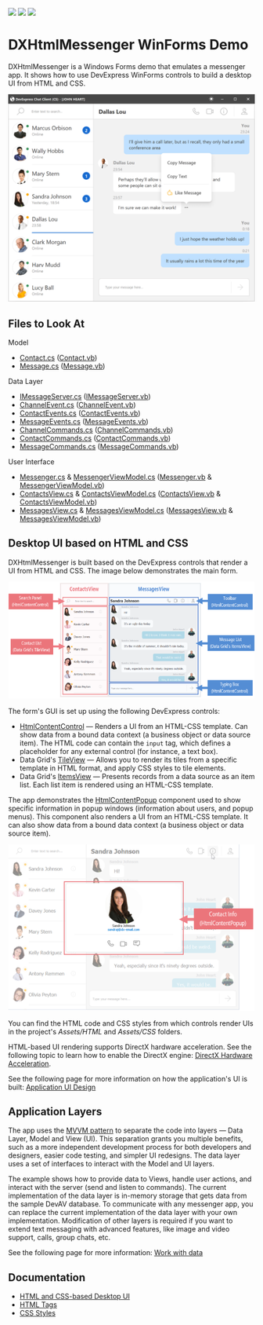 <!-- default badges list -->
![](https://img.shields.io/endpoint?url=https://codecentral.devexpress.com/api/v1/VersionRange/392300361/22.1.3%2B)
[![](https://img.shields.io/badge/Open_in_DevExpress_Support_Center-FF7200?style=flat-square&logo=DevExpress&logoColor=white)](https://supportcenter.devexpress.com/ticket/details/T1024676)
[![](https://img.shields.io/badge/📖_How_to_use_DevExpress_Examples-e9f6fc?style=flat-square)](https://docs.devexpress.com/GeneralInformation/403183)
<!-- default badges end -->

# DXHtmlMessenger WinForms Demo

DXHtmlMessenger is a Windows Forms demo that emulates a messenger app. It shows how to use DevExpress WinForms controls to build a desktop UI from HTML and CSS.

![overview.png](./Docs/Images/dxhtmlmessenger.png)

<!-- default file list --> 
## Files to Look At

Model
* [Contact.cs](./Docs/CS/Model/Contact.cs) ([Contact.vb](./Docs/VB/Model/Contact.vb))
* [Message.cs](./Docs/CS/Model/Message.cs) ([Message.vb](./Docs/VB/Model/Message.vb))

Data Layer
* [IMessageServer.cs](./Docs/CS/Data/IMessageServer.cs) ([IMessageServer.vb](./Docs/VB/Data/IMessageServer.vb))
* [ChannelEvent.cs](./Docs/CS/Data/Events/ChannelEvent.cs) ([ChannelEvent.vb](./Docs/VB/Data/Events/ChannelEvent.vb))
* [ContactEvents.cs](./Docs/CS/Data/Events/ContactEvents.cs) ([ContactEvents.vb](./Docs/VB/Data/Events/ContactEvents.vb))
* [MessageEvents.cs](./Docs/CS/Data/Events/MessageEvents.cs) ([MessageEvents.vb](./Docs/VB/Data/Events/MessageEvents.vb))
* [ChannelCommands.cs](./Docs/CS/Data/Commands/ChannelCommands.cs) ([ChannelCommands.vb](./Docs/VB/Data/Commands/ChannelCommands.vb))
* [ContactCommands.cs](./Docs/CS/Data/Commands/ContactCommands.cs) ([ContactCommands.vb](./Docs/VB/Data/Commands/ContactCommands.vb))
* [MessageCommands.cs](./Docs/CS/Data/Commands/MessageCommands.cs) ([MessageCommands.vb](./Docs/VB/Data/Commands/MessageCommands.vb))

User Interface
* [Messenger.cs](./CS/Messenger.cs) & [MessengerViewModel.cs](./CS/ViewModels/MessengerViewModel.cs) ([Messenger.vb](./VB/Messenger.vb) & [MessengerViewModel.vb](./VB/ViewModels/MessengerViewModel.vb))
* [ContactsView.cs](./CS/Views/ContactsView.cs) & [ContactsViewModel.cs](./CS/ViewModels/ContactsViewModel.cs) ([ContactsView.vb](./VB/Views/ContactsView.vb) & [ContactsViewModel.vb](./VB/ViewModels/ContactsViewModel.vb))
* [MessagesView.cs](./CS/Views/MessagesView.cs) & [MessagesViewModel.cs](./CS/ViewModels/MessagesViewModel.cs) ([MessagesView.vb](./VB/Views/MessagesView.vb) & [MessagesViewModel.vb](./VB/ViewModels/MessagesViewModel.vb))

<!-- default file list end -->



## Desktop UI based on HTML and CSS

DXHtmlMessenger is built based on the DevExpress controls that render a UI from HTML and CSS. The image below demonstrates the main form.

![main form parts](./Docs/Images/dxhtmlmessenger-s.png)

The form's GUI is set up using the following DevExpress controls:

- [HtmlContentControl](https://docs.devexpress.com/WindowsForms/DevExpress.XtraEditors.HtmlContentControl) — Renders a UI from an HTML-CSS template. Can show data from a bound data context (a business object or data source item). The HTML code can contain the `input` tag, which defines a placeholder for any external control (for instance, a text box). 
- Data Grid's [TileView](https://docs.devexpress.com/WindowsForms/114728/controls-and-libraries/data-grid/views/tile-view) — Allows you to render its tiles from a specific template in HTML format, and apply CSS styles to tile elements.
- Data Grid's [ItemsView](https://docs.devexpress.com/WindowsForms/DevExpress.XtraGrid.Views.Items.ItemsView) — Presents records from a data source as an item list. Each list item is rendered using an HTML-CSS template.

The app demonstrates the [HtmlContentPopup](https://docs.devexpress.com/WindowsForms/DevExpress.XtraEditors.HtmlContentPopup) component used to show specific information in popup windows (information about users, and popup menus). This component also renders a UI from an HTML-CSS template. It can also show data from a bound data context (a business object or data source item).

![popup-window](./Docs/Images/dxhtmlmessenger-popup-s.png)

You can find the HTML code and CSS styles from which controls render UIs in the project's _Assets/HTML_ and _Assets/CSS_ folders.

HTML-based UI rendering supports DirectX hardware acceleration. See the following topic to learn how to enable the DirectX engine: [DirectX Hardware Acceleration](https://docs.devexpress.com/WindowsForms/119441/common-features/graphics-performance-and-high-dpi/directx-hardware-acceleration).

See the following page for more information on how the application's UI is built: [Application UI Design](./Docs/ApplicationPartsDesign.md)


## Application Layers   
The app uses the [MVVM pattern](https://docs.devexpress.com/WindowsForms/113955/build-an-application/winforms-mvvm) to separate the code into layers — Data Layer, Model and View (UI). This separation grants you multiple benefits, such as a more independent development process for both developers and designers, easier code testing, and simpler UI redesigns. The data layer uses a set of interfaces to interact with the Model and UI layers.
  
The example shows how to provide data to Views, handle user actions, and interact with the server (send and listen to commands). The current implementation of the data layer is in-memory storage that gets data from the sample DevAV database. 
To communicate with any messenger app, you can replace the current implementation of the data layer with your own implementation. Modification of other layers is required if you want to extend text messaging with advanced features, like image and video support, calls, group chats, etc.
  
See the following page for more information: [Work with data](./Docs/HowItWorksWithData.md)

## Documentation

- [HTML and CSS-based Desktop UI](https://docs.devexpress.com/WindowsForms/403397/common-features/html-css-based-desktop-ui)
- [HTML Tags](https://docs.devexpress.com/WindowsForms/403398/common-features/html-css-based-desktop-ui/html-tags?v=21.2)
- [CSS Styles](https://docs.devexpress.com/WindowsForms/403399/common-features/html-css-based-desktop-ui/css-styles?v=21.2)
